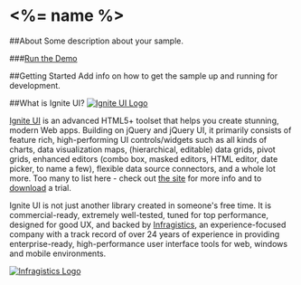 # <%= name %>

##About
Some description about your sample.

###[Run the Demo](#link-to-running-sample)

##Getting Started
Add info on how to get the sample up and running for development.

##What is Ignite UI?
[![Ignite UI Logo](http://rawgithub.com/Infragistics-Blogs/github-assets/master/logos/igniteui.png)](http://igniteui.com)

[Ignite UI](http://igniteui.com/) is an advanced HTML5+ toolset that helps you create stunning, modern Web apps. Building on jQuery and jQuery UI, it primarily consists of feature rich, high-performing UI controls/widgets such as all kinds of charts, data visualization maps, (hierarchical, editable) data grids, pivot grids, enhanced editors (combo box, masked editors, HTML editor, date picker, to name a few), flexible data source connectors, and a whole lot more.  Too many to list here - check out [the site](http://igniteui.com/) for more info and to [download](https://igniteui.com/download) a trial.

Ignite UI is not just another library created in someone's free time. It is commercial-ready, extremely well-tested, tuned for top performance, designed for good UX, and backed by [Infragistics](http://www.infragistics.com/), an experience-focused company with a track record of over 24 years of experience in providing enterprise-ready, high-performance user interface tools for web, windows and mobile environments.

[![Infragistics Logo](https://rawgithub.com/Infragistics-Blogs/github-assets/master/logos/infragistics.png)](http://infragistics.com)
